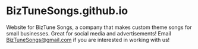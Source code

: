 # BizTuneSongs.github.io

Website for BizTune Songs, a company that makes custom theme songs for small businesses. Great for social media and advertisements!
Email BizTuneSongs@gmail.com if you are interested in working with us!